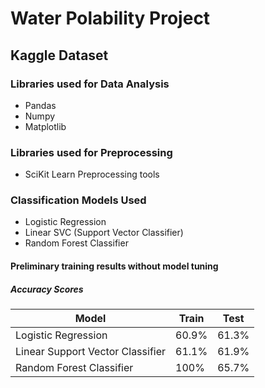 # Water Polability Project

## Kaggle Dataset

### Libraries used for Data Analysis

- Pandas
- Numpy
- Matplotlib

### Libraries used for Preprocessing 

- SciKit Learn Preprocessing tools

### Classification Models Used

- Logistic Regression
- Linear SVC (Support Vector Classifier)
- Random Forest Classifier

#### Preliminary training results without model tuning

##### Accuracy Scores
 
| Model                            |  Train   | Test  |
| -------------------------------- | -------- |-------|
| Logistic Regression              |   60.9%  | 61.3% |
| Linear Support Vector Classifier |   61.1%  | 61.9% |
| Random Forest Classifier         |   100%   | 65.7% |

